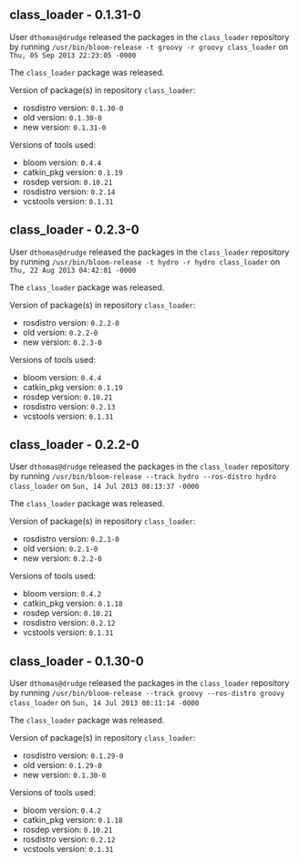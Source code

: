 ## class_loader - 0.1.31-0

User `dthomas@drudge` released the packages in the `class_loader` repository by running `/usr/bin/bloom-release -t groovy -r groovy class_loader` on `Thu, 05 Sep 2013 22:23:05 -0000`

The `class_loader` package was released.

Version of package(s) in repository `class_loader`:
- rosdistro version: `0.1.30-0`
- old version: `0.1.30-0`
- new version: `0.1.31-0`

Versions of tools used:
- bloom version: `0.4.4`
- catkin_pkg version: `0.1.19`
- rosdep version: `0.10.21`
- rosdistro version: `0.2.14`
- vcstools version: `0.1.31`


## class_loader - 0.2.3-0

User `dthomas@drudge` released the packages in the `class_loader` repository by running `/usr/bin/bloom-release -t hydro -r hydro class_loader` on `Thu, 22 Aug 2013 04:42:01 -0000`

The `class_loader` package was released.

Version of package(s) in repository `class_loader`:
- rosdistro version: `0.2.2-0`
- old version: `0.2.2-0`
- new version: `0.2.3-0`

Versions of tools used:
- bloom version: `0.4.4`
- catkin_pkg version: `0.1.19`
- rosdep version: `0.10.21`
- rosdistro version: `0.2.13`
- vcstools version: `0.1.31`


## class_loader - 0.2.2-0

User `dthomas@drudge` released the packages in the `class_loader` repository by running `/usr/bin/bloom-release --track hydro --ros-distro hydro class_loader` on `Sun, 14 Jul 2013 08:13:37 -0000`

The `class_loader` package was released.

Version of package(s) in repository `class_loader`:
- rosdistro version: `0.2.1-0`
- old version: `0.2.1-0`
- new version: `0.2.2-0`

Versions of tools used:
- bloom version: `0.4.2`
- catkin_pkg version: `0.1.18`
- rosdep version: `0.10.21`
- rosdistro version: `0.2.12`
- vcstools version: `0.1.31`


## class_loader - 0.1.30-0

User `dthomas@drudge` released the packages in the `class_loader` repository by running `/usr/bin/bloom-release --track groovy --ros-distro groovy class_loader` on `Sun, 14 Jul 2013 08:11:14 -0000`

The `class_loader` package was released.

Version of package(s) in repository `class_loader`:
- rosdistro version: `0.1.29-0`
- old version: `0.1.29-0`
- new version: `0.1.30-0`

Versions of tools used:
- bloom version: `0.4.2`
- catkin_pkg version: `0.1.18`
- rosdep version: `0.10.21`
- rosdistro version: `0.2.12`
- vcstools version: `0.1.31`


